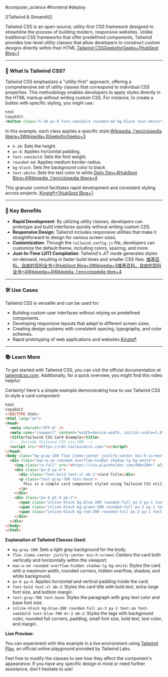 #computer_science #frontend #deploy 

[[Tailwind & Streamlit]]

Tailwind CSS is an open-source, utility-first CSS framework designed to streamline the process of building modern, responsive websites. Unlike traditional CSS frameworks that offer predefined components, Tailwind provides low-level utility classes that allow developers to construct custom designs directly within their HTML.[Tailwind CSS](https://tailwindcss.com/?utm_source=chatgpt.com)[GeeksforGeeks+1HubSpot Blog+1](https://www.geeksforgeeks.org/introduction-to-tailwind-css/?utm_source=chatgpt.com)

---

### 🔧 What Is Tailwind CSS?

Tailwind CSS emphasizes a "utility-first" approach, offering a comprehensive set of utility classes that correspond to individual CSS properties. This methodology enables developers to apply styles directly in the HTML markup without writing custom CSS. For instance, to create a button with specific styling, you might use:

```html
html
CopyEdit
<button class="h-10 px-6 font-semibold rounded-md bg-black text-white">Buy now</button>

```

In this example, each class applies a specific style:[Wikipedia, l'enciclopedia libera+3Wikipedia+3GeeksforGeeks+3](https://en.wikipedia.org/wiki/Tailwind_CSS?utm_source=chatgpt.com)

- `h-10`: Sets the height.
- `px-6`: Applies horizontal padding.
- `font-semibold`: Sets the font weight.
- `rounded-md`: Applies medium border-radius.
- `bg-black`: Sets the background color to black.
- `text-white`: Sets the text color to white.[Daily Dev+4HubSpot Blog+4Wikipedia, l'enciclopedia libera+4](https://blog.hubspot.com/website/what-is-tailwind-css?utm_source=chatgpt.com)

This granular control facilitates rapid development and consistent styling across projects. [Kinsta®+1HubSpot Blog+1](https://kinsta.com/blog/tailwind-css/?utm_source=chatgpt.com)

---

### 🚀 Key Benefits

- **Rapid Development**: By utilizing utility classes, developers can prototype and build interfaces quickly without writing custom CSS.
- **Responsive Design**: Tailwind includes responsive utilities that make it straightforward to design for various screen sizes.
- **Customization**: Through the `tailwind.config.js` file, developers can customize the default theme, including colors, spacing, and more.
- **Just-In-Time (JIT) Compilation**: Tailwind's JIT mode generates styles on-demand, resulting in faster build times and smaller CSS files. [维基百科，自由的百科全书+3HubSpot Blog+3Wikipedia+3](https://blog.hubspot.com/website/what-is-tailwind-css?utm_source=chatgpt.com)[维基百科，自由的百科全书+4Wikipedia+4Wikipédia, l'encyclopédie libre+4](https://en.wikipedia.org/wiki/Tailwind_CSS?utm_source=chatgpt.com)

---

### 🛠️ Use Cases

Tailwind CSS is versatile and can be used for:

- Building custom user interfaces without relying on predefined components.
- Developing responsive layouts that adapt to different screen sizes.
- Creating design systems with consistent spacing, typography, and color schemes.
- Rapid prototyping of web applications and websites.[Kinsta®](https://kinsta.com/blog/tailwind-css/?utm_source=chatgpt.com)

---

### 📚 Learn More

To get started with Tailwind CSS, you can visit the official documentation at [tailwindcss.com](https://tailwindcss.com/). Additionally, for a quick overview, you might find this video helpful:


Certainly! Here's a simple example demonstrating how to use Tailwind CSS to style a card component:

```html
html
CopyEdit
<!DOCTYPE html>
<html lang="en">
<head>
  <meta charset="UTF-8" />
  <meta name="viewport" content="width=device-width, initial-scale=1.0" />
  <title>Tailwind CSS Card Example</title>
  <!-- Include Tailwind CSS via CDN -->
  <script src="<https://cdn.tailwindcss.com>"></script>
</head>
<body class="bg-gray-100 flex items-center justify-center min-h-screen">
  <div class="max-w-sm rounded overflow-hidden shadow-lg bg-white">
    <img class="w-full" src="<https://via.placeholder.com/400x200>" alt="Sample Image">
    <div class="px-6 py-4">
      <div class="font-bold text-xl mb-2">Card Title</div>
      <p class="text-gray-700 text-base">
        This is a simple card component styled using Tailwind CSS utility classes.
      </p>
    </div>
    <div class="px-6 pt-4 pb-2">
      <span class="inline-block bg-blue-200 rounded-full px-3 py-1 text-sm font-semibold text-blue-700 mr-2 mb-2">#tailwind</span>
      <span class="inline-block bg-green-200 rounded-full px-3 py-1 text-sm font-semibold text-green-700 mr-2 mb-2">#css</span>
      <span class="inline-block bg-red-200 rounded-full px-3 py-1 text-sm font-semibold text-red-700 mr-2 mb-2">#utility</span>
    </div>
  </div>
</body>
</html>

```

**Explanation of Tailwind Classes Used:**

- `bg-gray-100`: Sets a light gray background for the body.
- `flex items-center justify-center min-h-screen`: Centers the card both vertically and horizontally within the viewport.
- `max-w-sm rounded overflow-hidden shadow-lg bg-white`: Styles the card with a maximum width, rounded corners, hidden overflow, shadow, and white background.
- `px-6 py-4`: Applies horizontal and vertical padding inside the card.
- `font-bold text-xl mb-2`: Styles the card title with bold text, extra-large font size, and bottom margin.
- `text-gray-700 text-base`: Styles the paragraph with gray text color and base font size.
- `inline-block bg-blue-200 rounded-full px-3 py-1 text-sm font-semibold text-blue-700 mr-2 mb-2`: Styles the tags with background color, rounded full corners, padding, small font size, bold text, text color, and margin.

**Live Preview:**

You can experiment with this example in a live environment using [Tailwind Play](https://play.tailwindcss.com/), an official online playground provided by Tailwind Labs.

Feel free to modify the classes to see how they affect the component's appearance. If you have any specific design in mind or need further assistance, don't hesitate to ask!